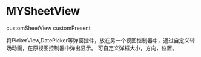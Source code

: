 # MYSheetView
customSheetView customPresent

将PickerView,DatePicker等弹窗控件，放在另一个视图控制器中，通过自定义转场动画，在原视图控制器中弹出显示。
可自定义弹框大小，方向，位置。

